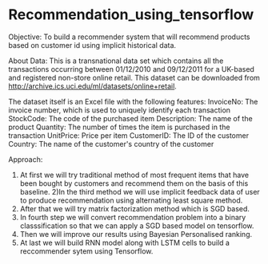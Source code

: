 # Recommendation_using_tensorflow
Objective:
 To build a recommender system that will recommend products based on customer id using implicit historical data. 

 About Data:
 This is a transnational data set which contains all the transactions occurring between 01/12/2010 and 09/12/2011 for a UK-based and registered non-store online retail.
 This dataset can be downloaded from http://archive.ics.uci.edu/ml/datasets/online+retail.

 The dataset itself is an Excel file with the following features:
 InvoiceNo: The invoice number, which is used to uniquely identify each transaction
 StockCode: The code of the purchased item
 Description: The name of the product
 Quantity: The number of times the item is purchased in the transaction
 UnitPrice: Price per item
 CustomerID: The ID of the customer
 Country: The name of the customer's country of the customer


 Approach:
  1) At first we will try traditional method of most frequent items that have been bought by customers and recommend them on the basis of this baseline.
  2)In the third method we will use implicit feedback data of user to produce recommendation using alternating least square method.
  3) After that we will try  matrix factorization method which is SGD based.
  4) In fourth step we will convert recommendation problem into a binary classsification so that we can apply a SGD based model on tensorflow.
  5) Then we will improve our results using Bayesian Personalised ranking.
  6) At last we will build RNN model along with LSTM cells to build a reccommender sytem using Tensorflow.
